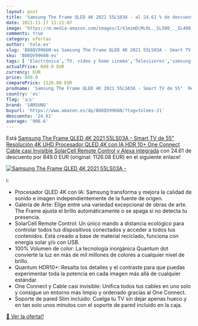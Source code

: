 ```yaml
---
layout: post
title: 'Samsung The Frame QLED 4K 2021 55LS03A - al 24.61 % de descuento'
date: 2021-11-17 11:21:07
image: 'https://m.media-amazon.com/images/I/41mzmDcMc8L._SL500_._SL400_.jpg'
comments: true
category: ofertas
author: 'tole.es'
slug: 'B08QV9966N-es Samsung The Frame QLED 4K 2021 55LS03A - Smart TV de 55"...'
sku: 'B08QV9966N-es'
tags: [ 'Electrónica','TV, vídeo y home cinema','Televisores','samsung','smart','tv', ]
actualPrice: 849.0 EUR
currency: EUR
price: 849.0
comparePrice: 1126.08 EUR
prodname: 'Samsung The Frame QLED 4K 2021 55LS03A - Smart TV de 55"  Resolución 4K UHD  Procesador QLED 4K con IA  HDR 10+  One Connect  Cable casi Invisible  SolarCell Remote Control y Alexa integrada'
country: 'es'
flag: '🇪🇸'
brand: 'SAMSUNG'
buyurl: 'https://www.amazon.es/dp/B08QV9966N/?tag=tolees-21'
descuento: '24.61'
average: '906.6'
---
```


Está [Samsung The Frame QLED 4K 2021 55LS03A - Smart TV de 55"  Resolución 4K UHD  Procesador QLED 4K con IA  HDR 10+  One Connect  Cable casi Invisible  SolarCell Remote Control y Alexa integrada](https://www.amazon.es/dp/B08QV9966N/?tag=tolees-21) con 24.61 de descuento por 849.0 EUR (original: 1126.08 EUR) en el siguiente enlace!

[![Samsung The Frame QLED 4K 2021 55LS03A -](https://m.media-amazon.com/images/I/41mzmDcMc8L._SL500_._SL400_.jpg)](https://www.amazon.es/dp/B08QV9966N/?tag=tolees-21)

ℹ️:

- Procesador QLED 4K con IA: Samsung transforma y mejora la calidad de sonido e imagen independientemente de la fuente de origen.
- Galería de Arte: Elige entre una variedad excepcional de obras de arte. The Frame ajusta el brillo automáticamente o se apaga si no detecta tu presencia.
- SolarCell Remote Control: Un único mando a distancia ecológico para controlar todos tus dispositivos conectados y acceder a todos tus contenidos. Está creado a base de material reciclado, funciona con energía solar y/o con USB.
- 100% Volumen de color: La tecnología inorgánica Quantum dot convierte la luz en más de mil millones de colores a cualquier nivel de brillo.
- Quantum HDR10+: Resalta los detalles y el contraste para que puedas experimentar toda la potencia en cada imagen más allá de cualquier estándar.
- One Connect y Cable casi invisible: Unifica todos tus cables en uno solo y consigue un entorno más limpio y ordenado gracias al One Connect.
- Soporte de pared Slim incluido: Cuelga tu TV sin dejar apenas hueco y en tan solo unos minutos con el soporte de pared incluido en la caja.

[🛒 Ver la oferta!!](https://www.amazon.es/dp/B08QV9966N/?tag=tolees-21)
